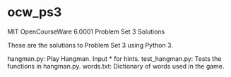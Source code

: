 # ocw_ps3
MIT OpenCourseWare 6.0001 Problem Set 3 Solutions

These are the solutions to Problem Set 3 using Python 3. 

hangman.py: Play Hangman. Input * for hints. 
test_hangman.py: Tests the functions in hangman.py.
words.txt: Dictionary of words used in the game.
